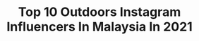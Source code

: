 ---
title: Top 10 Outdoors Instagram Influencers In Malaysia In 2021
description: >-
  Find top outdoors Instagram influencers in Malaysia in 2021. Most popular hashtags: #malaysia #nature #stayathome #cuticutimalaysia.
platform: Instagram
hits: 18
text_top: Analyze the best Instagram influencers on inBeat.
text_bottom: inBeat has 18 Instagram influencers like this in Malaysia for you to collaborate.
profiles:
  - username: "iamtomsz"
    fullname: >-
      Thompson Goh
    bio: >-
      Campaign/Sponsorship⬇️ 💳: iamtomsz.97@gmail.com Malaysian 🇲🇾 Sarawakian🧒 🔥 Fitness 🎓Student 📱Streamer Baharu Follow ⬇️⬇️⬇️
    location: "Malaysia"
    followers: 31446
    engagement: 640
    commentsToLikes: 0.043671
    id: ckap1r8snvrzn0i78zce4hkpu
    verified: false
    hashtags: "#pubgmobile, #staysafe, #outdoors, #outdoorworkout"
  - username: "bushcraft_and_prepping"
    fullname: >-
      Bushcraft and Prepping
    bio: >-
      Marine vet sharing bushcraft, firearms, prepping, travel & DIY tips. DM me for questions, product ambassador or product review. @muhl_media #AvantLink
    location: "Malaysia"
    followers: 24527
    engagement: 243
    commentsToLikes: 0.048253
    id: ck5c4lo091ltl0i118gnic74q
    verified: false
    hashtags: "#bushcraft, #bushcraftandprepping, #bushcrafting, #nature"
  - username: "rainy_lly"
    fullname: >-
      Rainy Lly ( Loke Li Yin )
    bio: >-
      🚶🏼‍♀️ Miles to go for dreams ☂️ Online Media Editor (FoodTravelPlayKL) ☂️ Math Tutor 💌 DM / Email for Collab
    location: "Malaysia"
    followers: 120423
    engagement: 145
    commentsToLikes: 0.013084
    id: ck5q822zz43mu0i11nnjat8es
    verified: false
    hashtags: "#instadaily, #instamood, #instalikes, #igmodel"
  - username: "sarahmaylow"
    fullname: >-
      Malaysia No.1 Tarot Reader 🔮🃏
    bio: >-
      Cult Leader | Astrologer | Miss Msia Earth Energetic ‘13 | Sociologist | PhD Candidate | Boss @sarahmaylowtarotacademy 👇Book a TAROT READING👇
    location: "Malaysia"
    followers: 47972
    engagement: 244
    commentsToLikes: 0.014824
    id: ck5hdx1pdptcl0i11m5ynfrid
    verified: false
    hashtags: "#malaysia, #smltarot, #tarot, #kltarot"
  - username: "jojostruys"
    fullname: >-
      Jojo Struys
    bio: >-
      An Aspiring Yogi, Healer, Speaker & Perpetual Intern @ohanajostudio just following my heart! 💜♥️💚💙
    location: "Malaysia"
    followers: 33554
    engagement: 66
    commentsToLikes: 0.060245
    id: ck15tl3hiiluy0i19cinektuu
    verified: false
    hashtags: "#strength, #calm, #home, #dance"
  - username: "jieying_tha"
    fullname: >-
      JieYing Tha 趙潔瑩
    bio: >-
      MY 阳光灿烂 DJ Singer / Host 📞+60 177299767 📧 enquiry.jyteam@gmail.com 🎤my latest song 每一个今天
    location: "Malaysia"
    followers: 102278
    engagement: 222
    commentsToLikes: 0.007446
    id: ck6twwm97uipy0j7142xozpz6
    verified: false
    hashtags: "#tokyotower, #shuuemuramy, #shuuemuraxonepiece, #sleepinadifferentway"
  - username: "bakizainal"
    fullname: >-
      bakizainal 巴麒
    bio: >-
      TV Host|Actor|Traveler|Cyclist|Diver #GoProfamily #ripcurlmy #PADIambassadiver #GoProMillionDollarChallenge 🏆
    location: "Malaysia"
    followers: 65274
    engagement: 125
    commentsToLikes: 0.055696
    id: ck55myjth540y0i11przlgusa
    verified: true
    hashtags: "#terengganu, #foodieofinstagram, #goprotravel, #gopromysg"
  - username: "fanazzz"
    fullname: >-
      فرحانة محمد
    bio: >-
      Outdoor junkie 👻 Please dm me for any review ☺️ Check out this link yaw!
    location: "Malaysia"
    followers: 9574
    engagement: 650
    commentsToLikes: 0.025341
    id: ckap6r7j5h31a0i78frios31h
    verified: false
    hashtags: "#hotelserimalaysia, #dekatje, #matriye, #cuticutimalaysia"
  - username: "sesat_in_malaysia"
    fullname: >-
      Leon | Sabah, Malaysian Borneo
    bio: >-
      🌏 Currently based in KK 🏕️ Outdoor Enthusiast & 🥏 Frisbee 🗻 Photographer, Filmaker & Guider 📨 DM - WORK | Collab 🎞️ YouTube [MORE VIDEOS ON SABAH]👇🏻
    location: "Malaysia"
    followers: 13562
    engagement: 516
    commentsToLikes: 0.023723
    id: ck5hmp1gimd2b0i11861770ay
    verified: false
    hashtags: "#sabahtourism, #borneo, #hiking, #sabahtravel"
  - username: "sherontan94"
    fullname: >-
      Sheron Tan 陈雪仁
    bio: >-
      🔸Cino Rungus 🔸Youtuber 🔺 Contact for work | 合作邀约 📩 xueren94@gmail.com Check out my new song! Auh Oku Kolihu Diya
    location: "Malaysia"
    followers: 117328
    engagement: 217
    commentsToLikes: 0.013926
    id: ck5chx4a1rmfv0i11jnpydo69
    verified: false
    hashtags: "#positivevibes, #tiktokmalaysia, #sherontan, #modeling"
---